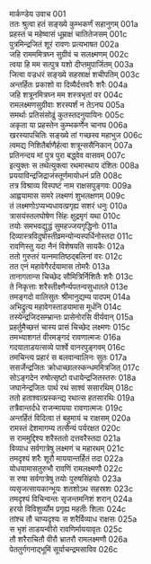 मार्कण्डेय उवाच	001  
ततः श्रुत्वा हतं सङ्ख्ये कुम्भकर्णं सहानुगम्	001a  
प्रहस्तं च महेष्वासं धूम्राक्षं चातितेजसम्	001c  
पुत्रमिन्द्रजितं शूरं रावणः प्रत्यभाषत	002a  
जहि रामममित्रघ्न सुग्रीवं च सलक्ष्मणम्	002c  
त्वया हि मम सत्पुत्र यशो दीप्तमुपार्जितम्	003a  
जित्वा वज्रधरं सङ्ख्ये सहस्राक्षं शचीपतिम्	003c  
अन्तर्हितः प्रकाशो वा दिव्यैर्दत्तवरैः शरैः	004a  
जहि शत्रूनमित्रघ्न मम शस्त्रभृतां वर	004c  
रामलक्ष्मणसुग्रीवाः शरस्पर्शं न तेऽनघ	005a  
समर्थाः प्रतिसंसोढुं कुतस्तदनुयायिनः	005c  
अकृता या प्रहस्तेन कुम्भकर्णेन चानघ	006a  
खरस्यापचितिः सङ्ख्ये तां गच्छस्व महाभुज	006c  
त्वमद्य निशितैर्बाणैर्हत्वा शत्रून्ससैनिकान्	007a  
प्रतिनन्दय मां पुत्र पुरा बद्ध्वेव वासवम्	007c  
इत्युक्तः स तथेत्युक्त्वा रथमास्थाय दंशितः	008a  
प्रययाविन्द्रजिद्राजंस्तूर्णमायोधनं प्रति	008c  
तत्र विश्राव्य विस्पष्टं नाम राक्षसपुङ्गवः	009a  
आह्वयामास समरे लक्ष्मणं शुभलक्षणम्	009c  
तं लक्ष्मणोऽप्यभ्यधावत्प्रगृह्य सशरं धनुः	010a  
त्रासयंस्तलघोषेण सिंहः क्षुद्रमृगं यथा	010c  
तयोः समभवद्युद्धं सुमहज्जयगृद्धिनोः	011a  
दिव्यास्त्रविदुषोस्तीव्रमन्योन्यस्पर्धिनोस्तदा	011c  
रावणिस्तु यदा नैनं विशेषयति सायकैः	012a  
ततो गुरुतरं यत्नमातिष्ठद्बलिनां वरः	012c  
तत एनं महावेगैरर्दयामास तोमरैः	013a  
तानागतान्स चिच्छेद सौमित्रिर्निशितैः शरैः	013c  
ते निकृत्ताः शरैस्तीक्ष्णैर्न्यपतन्वसुधातले	013e  
तमङ्गदो वालिसुतः श्रीमानुद्यम्य पादपम्	014a  
अभिद्रुत्य महावेगस्ताडयामास मूर्धनि	014c  
तस्येन्द्रजिदसम्भ्रान्तः प्रासेनोरसि वीर्यवान्	015a  
प्रहर्तुमैच्छत्तं चास्य प्रासं चिच्छेद लक्ष्मणः	015c  
तमभ्याशगतं वीरमङ्गदं रावणात्मजः	016a  
गदयाताडयत्सव्ये पार्श्वे वानरपुङ्गवम्	016c  
तमचिन्त्य प्रहारं स बलवान्वालिनः सुतः	017a  
ससर्जेन्द्रजितः क्रोधाच्छालस्कन्धममित्रजित्	017c  
सोऽङ्गदेन रुषोत्सृष्टो वधायेन्द्रजितस्तरुः	018a  
जघानेन्द्रजितः पार्थ रथं साश्वं ससारथिम्	018c  
ततो हताश्वात्प्रस्कन्द्य रथात्स हतसारथिः	019a  
तत्रैवान्तर्दधे राजन्मायया रावणात्मजः	019c  
अन्तर्हितं विदित्वा तं बहुमायं च राक्षसम्	020a  
रामस्तं देशमागम्य तत्सैन्यं पर्यरक्षत	020c  
स राममुद्दिश्य शरैस्ततो दत्तवरैस्तदा	021a  
विव्याध सर्वगात्रेषु लक्ष्मणं च महारथम्	021c  
तमदृश्यं शरैः शूरौ माययान्तर्हितं तदा	022a  
योधयामासतुरुभौ रावणिं रामलक्ष्मणौ	022c  
स रुषा सर्वगात्रेषु तयोः पुरुषसिंहयोः	023a  
व्यसृजत्सायकान्भूयः शतशोऽथ सहस्रशः	023c  
तमदृश्यं विचिन्वन्तः सृजन्तमनिशं शरान्	024a  
हरयो विविशुर्व्योम प्रगृह्य महतीः शिलाः	024c  
तांश्च तौ चाप्यदृश्यः स शरैर्विव्याध राक्षसः	025a  
स भृशं ताडयन्वीरो रावणिर्माययावृतः	025c  
तौ शरैराचितौ वीरौ भ्रातरौ रामलक्ष्मणौ	026a  
पेततुर्गगनाद्भूमिं सूर्याचन्द्रमसाविव	026c  
